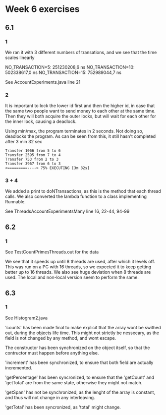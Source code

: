 # Week 6 exercises

## 6.1

### 1

We ran it with 3 different numbers of transations, and we see that the time scales linearly

NO_TRANSACTION=5: 251230208,6 ns
NO_TRANSACTION=10: 502338617,0 ns
NO_TRANSACTION=15: 752989044,7 ns

See AccountExperiments.java line 21

### 2

It is important to lock the lower id first and then the higher id, in case that the same two people want to send money to each other at the same time. Then they will both acquire the outer locks, but will wait for each other for the inner lock, causing a deadlock.

Using min/max, the program terminates in 2 seconds. Not doing so, deadlocks the program. As can be seen from this, it still hasn't completed after 3 min 32 sec
```
Transfer 1066 from 5 to 6
Transfer 2595 from 7 to 4
Transfer 753 from 2 to 3
Transfer 3967 from 6 to 3
<=========----> 75% EXECUTING [3m 32s]
```

### 3 + 4

We added a print to doNTransactions, as this is the method that each thread calls. We also converted the lambda function to a class implementing Runnable.

See ThreadsAccountExperimentsMany line 16, 22-44, 94-99

## 6.2

### 1

See TestCountPrimesThreads.out for the data

We see that it speeds up until 8 threads are used, after which it levels off. This was run on a PC with 16 threads, so we expected it to keep getting better up to 16 threads. We also see huge deviation when 8 threads are used. The local and non-local version seem to perform the same.

## 6.3

### 1

See Histogram2.java

'counts' has been made final to make explicit that the array wont be swithed out, during the objects life time. This might not strictly be nessecary, as the field is not changed by any method, and wont escape.

The constructor has been synchronized on the object itself, so that the contructor must happen before anything else.

'increment' has been synchronized, to ensure that both field are actually incremented.

'getPercentage' has been syncronized, to ensure that the 'getCount' and 'getTotal' are from the same state, otherwise they might not match.

'getSpan' has not be synchronized, as the lenght of the array is constant, and thus will not change in any interleaving.

'getTotal' has been syncronized, as 'total' might change.